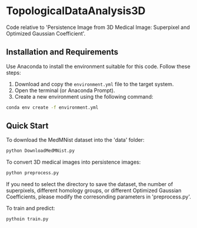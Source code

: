# TopologicalDataAnalysis3D
Code relative to 'Persistence Image from 3D Medical Image: Superpixel and Optimized Gaussian Coefficient'.

## Installation and Requirements
Use Anaconda to install the environment suitable for this code. Follow these steps:

1. Download and copy the `environment.yml` file to the target system.
2. Open the terminal (or Anaconda Prompt).
3. Create a new environment using the following command:
  ```bash
conda env create -f environment.yml
  ```

## Quick Start
To download the MedMNist dataset into the 'data' folder:
```bash
python DownloadMedMNist.py
```
To convert 3D medical images into persistence images:
```bash
python preprocess.py
```
If you need to select the directory to save the dataset, the number of superpixels, different homology groups, or different Optimized Gaussian Coefficients, please modify the corresonding parameters in 'preprocess.py'.

To train and predict:
```bash
pythoin train.py
```
